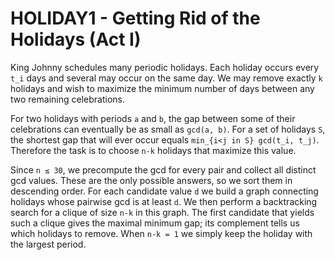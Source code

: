 # HOLIDAY1 - Getting Rid of the Holidays (Act I)

King Johnny schedules many periodic holidays. Each holiday occurs every `t_i` days and several may occur on the same day. We may remove exactly `k` holidays and wish to maximize the minimum number of days between any two remaining celebrations.

For two holidays with periods `a` and `b`, the gap between some of their celebrations can eventually be as small as `gcd(a, b)`. For a set of holidays `S`, the shortest gap that will ever occur equals `min_{i<j in S} gcd(t_i, t_j)`. Therefore the task is to choose `n-k` holidays that maximize this value.

Since `n ≤ 30`, we precompute the gcd for every pair and collect all distinct gcd values. These are the only possible answers, so we sort them in descending order. For each candidate value `d` we build a graph connecting holidays whose pairwise gcd is at least `d`. We then perform a backtracking search for a clique of size `n-k` in this graph. The first candidate that yields such a clique gives the maximal minimum gap; its complement tells us which holidays to remove. When `n-k = 1` we simply keep the holiday with the largest period.
